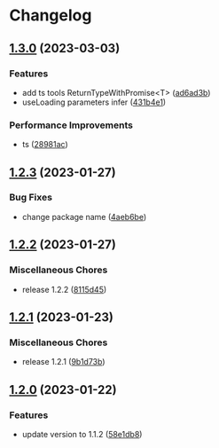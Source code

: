 # Changelog

## [1.3.0](https://github.com/robot12580/microhook/compare/v1.2.3...v1.3.0) (2023-03-03)


### Features

* add ts tools ReturnTypeWithPromise&lt;T&gt; ([ad6ad3b](https://github.com/robot12580/microhook/commit/ad6ad3b74b8ccba05abb91563997ebdf6327437c))
* useLoading parameters infer ([431b4e1](https://github.com/robot12580/microhook/commit/431b4e1bd46bb88b0b2342777e1feab9b556f9a3))


### Performance Improvements

* ts ([28981ac](https://github.com/robot12580/microhook/commit/28981acf1e44e105075c4e450071ac94e5f4d499))

## [1.2.3](https://github.com/robot12580/microhook/compare/v1.2.2...v1.2.3) (2023-01-27)


### Bug Fixes

* change package name ([4aeb6be](https://github.com/robot12580/microhook/commit/4aeb6be3689415d6b5660a129bd4c5e37f555022))

## [1.2.2](https://github.com/robot12580/microhook/compare/v1.2.1...v1.2.2) (2023-01-27)


### Miscellaneous Chores

* release 1.2.2 ([8115d45](https://github.com/robot12580/microhook/commit/8115d451440a95578b99bda1dc08315d7e4dbaf1))

## [1.2.1](https://github.com/robot12580/microhook/compare/v1.2.0...v1.2.1) (2023-01-23)


### Miscellaneous Chores

* release 1.2.1 ([9b1d73b](https://github.com/robot12580/microhook/commit/9b1d73b4b5b975bae658931d43c507fbd2de5d74))

## [1.2.0](https://github.com/robot12580/microhook/compare/v1.1.1...v1.2.0) (2023-01-22)


### Features

* update version to 1.1.2 ([58e1db8](https://github.com/robot12580/microhook/commit/58e1db826b71e94c29f74fd1d1a2d4d538d844d1))
